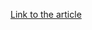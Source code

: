 [Link to the article](https://trendmicro.com/en_us/research/21/c/new-in-ransomware-alumnilocker-humble-feature-different-extortio.html)
